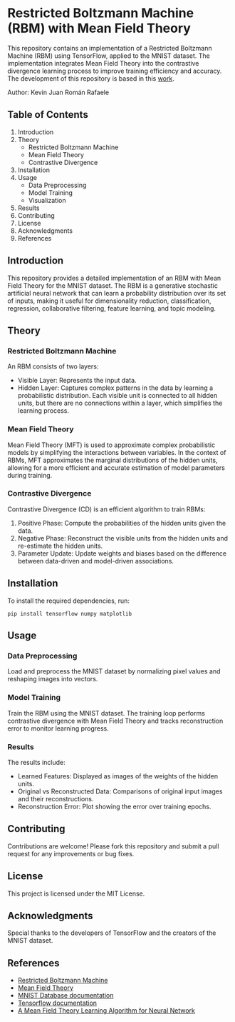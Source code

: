 # Restricted Boltzmann Machine (RBM) with Mean Field Theory
This repository contains an implementation of a Restricted Boltzmann Machine (RBM) using TensorFlow, applied to the MNIST dataset. The implementation integrates Mean Field Theory into the contrastive divergence learning process to improve training efficiency and accuracy. The development of this repository is based in this [work](https://github.com/PoppinElo/meanFieldRBM/blob/master/topicos2_BM.pdf).

Author: Kevin Juan Román Rafaele

## Table of Contents
1. Introduction
2. Theory
   - Restricted Boltzmann Machine
   - Mean Field Theory
   - Contrastive Divergence
3. Installation
4. Usage
   - Data Preprocessing
   - Model Training
   - Visualization
5. Results
6. Contributing
7. License
8. Acknowledgments
9. References

## Introduction
This repository provides a detailed implementation of an RBM with Mean Field Theory for the MNIST dataset. The RBM is a generative stochastic artificial neural network that can learn a probability distribution over its set of inputs, making it useful for dimensionality reduction, classification, regression, collaborative filtering, feature learning, and topic modeling.

## Theory
### Restricted Boltzmann Machine
An RBM consists of two layers:
- Visible Layer: Represents the input data.
- Hidden Layer: Captures complex patterns in the data by learning a probabilistic distribution.
Each visible unit is connected to all hidden units, but there are no connections within a layer, which simplifies the learning process.

### Mean Field Theory
Mean Field Theory (MFT) is used to approximate complex probabilistic models by simplifying the interactions between variables. In the context of RBMs, MFT approximates the marginal distributions of the hidden units, allowing for a more efficient and accurate estimation of model parameters during training.

### Contrastive Divergence
Contrastive Divergence (CD) is an efficient algorithm to train RBMs:
1. Positive Phase: Compute the probabilities of the hidden units given the data.
2. Negative Phase: Reconstruct the visible units from the hidden units and re-estimate the hidden units.
3. Parameter Update: Update weights and biases based on the difference between data-driven and model-driven associations.

## Installation
To install the required dependencies, run:
```
pip install tensorflow numpy matplotlib
```

## Usage
### Data Preprocessing
Load and preprocess the MNIST dataset by normalizing pixel values and reshaping images into vectors.

### Model Training
Train the RBM using the MNIST dataset. The training loop performs contrastive divergence with Mean Field Theory and tracks reconstruction error to monitor learning progress.

### Results
The results include:
- Learned Features: Displayed as images of the weights of the hidden units.
- Original vs Reconstructed Data: Comparisons of original input images and their reconstructions.
- Reconstruction Error: Plot showing the error over training epochs.

## Contributing
Contributions are welcome! Please fork this repository and submit a pull request for any improvements or bug fixes.

## License
This project is licensed under the MIT License.

## Acknowledgments
Special thanks to the developers of TensorFlow and the creators of the MNIST dataset.

## References
- [Restricted Boltzmann Machine](https://en.wikipedia.org/wiki/Restricted_Boltzmann_machine)
- [Mean Field Theory](https://en.wikipedia.org/wiki/Mean-field_theory)
- [MNIST Database documentation](https://yann.lecun.com/exdb/mnist/)
- [Tensorflow documentation](https://www.tensorflow.org/api_docs)
- [A Mean Field Theory Learning Algorithm for Neural Network](http://home.thep.lu.se/~carsten/pubs/lu_tp_87_01.pdf)
